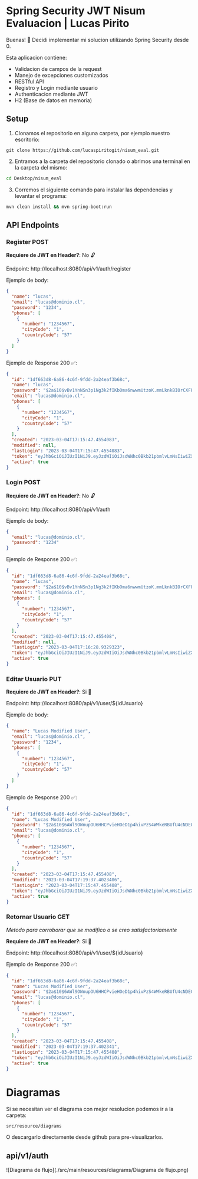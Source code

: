 # Spring Security JWT Nisum Evaluacion | Lucas Pirito

Buenas! 👋 Decidi implementar mi solucion utilizando Spring Security desde 0.

Esta aplicacion contiene:

- Validacion de campos de la request
- Manejo de excepciones customizados
- RESTful API
- Registro y Login mediante usuario
- Authenticacion mediante JWT
- H2 (Base de datos en memoria)

## Setup

1. Clonamos el repositorio en alguna carpeta, por ejemplo nuestro escritorio:

```git
git clone https://github.com/lucaspiritogit/nisum_eval.git
```

2. Entramos a la carpeta del repositorio clonado o abrimos una terminal en la carpeta del mismo:

```bash
cd Desktop/nisum_eval
```

3. Corremos el siguiente comando para instalar las dependencias y levantar el programa:

```bash
mvn clean install && mvn spring-boot:run
```

## API Endpoints

### Register **POST**

**Requiere de JWT en Header?**: No 🔓

Endpoint: http://localhost:8080/api/v1/auth/register

Ejemplo de body:

```json
{
  "name": "lucas",
  "email": "lucas@dominio.cl",
  "password": "1234",
  "phones": [
    {
      "number": "1234567",
      "cityCode": "1",
      "countryCode": "57"
    }
  ]
}
```

Ejemplo de Response 200 ✅:

```json
{
  "id": "1df663d8-6a86-4c6f-9fdd-2a24eaf3b68c",
  "name": "lucas",
  "password": "$2a$10$vBv1YnNSn3p1Ng3k2fIKbOma6nwwmUtzoK.mmLknkBIOrCXFFUS72",
  "email": "lucas@dominio.cl",
  "phones": [
    {
      "number": "1234567",
      "cityCode": "1",
      "countryCode": "57"
    }
  ],
  "created": "2023-03-04T17:15:47.4554083",
  "modified": null,
  "lastLogin": "2023-03-04T17:15:47.4554083",
  "token": "eyJhbGciOiJIUzI1NiJ9.eyJzdWIiOiJsdWNhc0Bkb21pbmlvLmNsIiwiZXhwIjoxNjc3OTg0OTQ3LCJpYXQiOjE2Nzc5NjA5NDd9.bd5ZW8LVNbQKBf3uIDRfuXstsGeymLmNGdtvgTXDxV0",
  "active": true
}
```

### Login **POST**

**Requiere de JWT en Header?**: No 🔓

Endpoint: http://localhost:8080/api/v1/auth

Ejemplo de body:

```json
{
  "email": "lucas@dominio.cl",
  "password": "1234"
}
```

Ejemplo de Response 200 ✅:

```json
{
  "id": "1df663d8-6a86-4c6f-9fdd-2a24eaf3b68c",
  "name": "lucas",
  "password": "$2a$10$vBv1YnNSn3p1Ng3k2fIKbOma6nwwmUtzoK.mmLknkBIOrCXFFUS72",
  "email": "lucas@dominio.cl",
  "phones": [
    {
      "number": "1234567",
      "cityCode": "1",
      "countryCode": "57"
    }
  ],
  "created": "2023-03-04T17:15:47.455408",
  "modified": null,
  "lastLogin": "2023-03-04T17:16:28.9329323",
  "token": "eyJhbGciOiJIUzI1NiJ9.eyJzdWIiOiJsdWNhc0Bkb21pbmlvLmNsIiwiZXhwIjoxNjc3OTg0OTQ3LCJpYXQiOjE2Nzc5NjA5NDd9.bd5ZW8LVNbQKBf3uIDRfuXstsGeymLmNGdtvgTXDxV0",
  "active": true
}
```

### Editar Usuario **PUT**

**Requiere de JWT en Header?**: Si 🔐

Endpoint: http://localhost:8080/api/v1/user/${idUsuario}

Ejemplo de body:

```json
{
  "name": "Lucas Modified User",
  "email": "lucas@dominio.cl",
  "password": "1234",
  "phones": [
    {
      "number": "1234567",
      "cityCode": "1",
      "countryCode": "57"
    }
  ]
}
```

Ejemplo de Response 200 ✅:

```json
{
  "id": "1df663d8-6a86-4c6f-9fdd-2a24eaf3b68c",
  "name": "Lucas Modified User",
  "password": "$2a$10$6AWl9OWnupOU6HHCPvieHOeD1p4hivPzS4WMkeRBUfU4cNDEQtp5i",
  "email": "lucas@dominio.cl",
  "phones": [
    {
      "number": "1234567",
      "cityCode": "1",
      "countryCode": "57"
    }
  ],
  "created": "2023-03-04T17:15:47.455408",
  "modified": "2023-03-04T17:19:37.4023406",
  "lastLogin": "2023-03-04T17:15:47.455408",
  "token": "eyJhbGciOiJIUzI1NiJ9.eyJzdWIiOiJsdWNhc0Bkb21pbmlvLmNsIiwiZXhwIjoxNjc3OTg1MTc3LCJpYXQiOjE2Nzc5NjExNzd9.WU19a7XG7n--g1ck-ckRUk5el1mzyEMo-ThEGZjRSQE",
  "active": true
}
```

### Retornar Usuario **GET**

_Metodo para corroborar que se modifico o se creo satisfactoriamente_

**Requiere de JWT en Header?**: Si 🔐

Endpoint: http://localhost:8080/api/v1/user/${idUsuario}

Ejemplo de Response 200 ✅:

```json
{
  "id": "1df663d8-6a86-4c6f-9fdd-2a24eaf3b68c",
  "name": "Lucas Modified User",
  "password": "$2a$10$6AWl9OWnupOU6HHCPvieHOeD1p4hivPzS4WMkeRBUfU4cNDEQtp5i",
  "email": "lucas@dominio.cl",
  "phones": [
    {
      "number": "1234567",
      "cityCode": "1",
      "countryCode": "57"
    }
  ],
  "created": "2023-03-04T17:15:47.455408",
  "modified": "2023-03-04T17:19:37.402341",
  "lastLogin": "2023-03-04T17:15:47.455408",
  "token": "eyJhbGciOiJIUzI1NiJ9.eyJzdWIiOiJsdWNhc0Bkb21pbmlvLmNsIiwiZXhwIjoxNjc3OTg1MTc3LCJpYXQiOjE2Nzc5NjExNzd9.WU19a7XG7n--g1ck-ckRUk5el1mzyEMo-ThEGZjRSQE",
  "active": true
}
```

# Diagramas

Si se necesitan ver el diagrama con mejor resolucion podemos ir a la carpeta:

```bash
src/resource/diagrams
```

O descargarlo directamente desde github para pre-visualizarlos.

## api/v1/auth

![Diagrama de flujo](./src/main/resources/diagrams/Diagrama de flujo.png)
